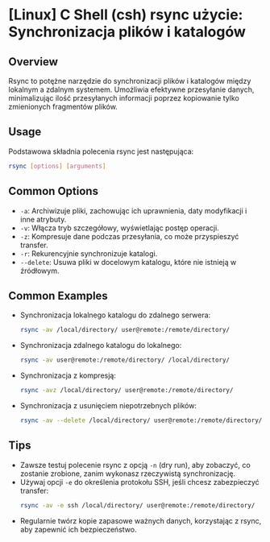 # [Linux] C Shell (csh) rsync użycie: Synchronizacja plików i katalogów

## Overview
Rsync to potężne narzędzie do synchronizacji plików i katalogów między lokalnym a zdalnym systemem. Umożliwia efektywne przesyłanie danych, minimalizując ilość przesyłanych informacji poprzez kopiowanie tylko zmienionych fragmentów plików.

## Usage
Podstawowa składnia polecenia rsync jest następująca:

```bash
rsync [options] [arguments]
```

## Common Options
- `-a`: Archiwizuje pliki, zachowując ich uprawnienia, daty modyfikacji i inne atrybuty.
- `-v`: Włącza tryb szczegółowy, wyświetlając postęp operacji.
- `-z`: Kompresuje dane podczas przesyłania, co może przyspieszyć transfer.
- `-r`: Rekurencyjnie synchronizuje katalogi.
- `--delete`: Usuwa pliki w docelowym katalogu, które nie istnieją w źródłowym.

## Common Examples
- Synchronizacja lokalnego katalogu do zdalnego serwera:
  ```bash
  rsync -av /local/directory/ user@remote:/remote/directory/
  ```

- Synchronizacja zdalnego katalogu do lokalnego:
  ```bash
  rsync -av user@remote:/remote/directory/ /local/directory/
  ```

- Synchronizacja z kompresją:
  ```bash
  rsync -avz /local/directory/ user@remote:/remote/directory/
  ```

- Synchronizacja z usunięciem niepotrzebnych plików:
  ```bash
  rsync -av --delete /local/directory/ user@remote:/remote/directory/
  ```

## Tips
- Zawsze testuj polecenie rsync z opcją `-n` (dry run), aby zobaczyć, co zostanie zrobione, zanim wykonasz rzeczywistą synchronizację.
- Używaj opcji `-e` do określenia protokołu SSH, jeśli chcesz zabezpieczyć transfer:
  ```bash
  rsync -av -e ssh /local/directory/ user@remote:/remote/directory/
  ```
- Regularnie twórz kopie zapasowe ważnych danych, korzystając z rsync, aby zapewnić ich bezpieczeństwo.